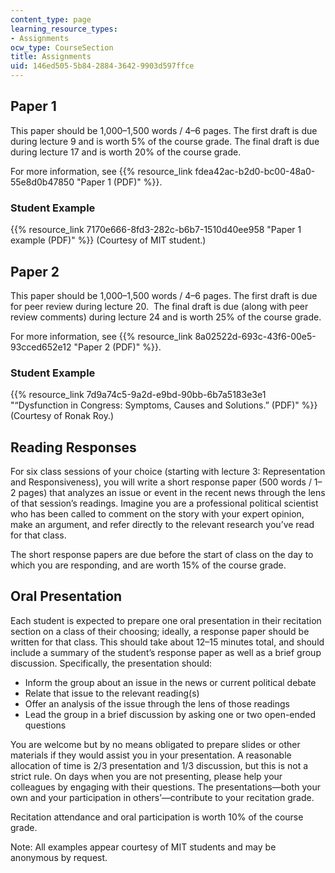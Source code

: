 ```yaml
---
content_type: page
learning_resource_types:
- Assignments
ocw_type: CourseSection
title: Assignments
uid: 146ed505-5b84-2884-3642-9903d597ffce
---
```


Paper 1
-------

This paper should be 1,000–1,500 words / 4–6 pages. The first draft is due during lecture 9 and is worth 5% of the course grade. The final draft is due during lecture 17 and is worth 20% of the course grade. 

For more information, see {{% resource_link fdea42ac-b2d0-bc00-48a0-55e8d0b47850 "Paper 1 (PDF)" %}}.

### Student Example

{{% resource_link 7170e666-8fd3-282c-b6b7-1510d40ee958 "Paper 1 example (PDF)" %}} (Courtesy of MIT student.)

Paper 2
-------

This paper should be 1,000–1,500 words / 4–6 pages. The first draft is due for peer review during lecture 20.  The final draft is due (along with peer review comments) during lecture 24 and is worth 25% of the course grade.

For more information, see {{% resource_link 8a02522d-693c-43f6-00e5-93cced652e12 "Paper 2 (PDF)" %}}.

### Student Example

{{% resource_link 7d9a74c5-9a2d-e9bd-90bb-6b7a5183e3e1 "“Dysfunction in Congress: Symptoms, Causes and Solutions.” (PDF)" %}} (Courtesy of Ronak Roy.)

Reading Responses
-----------------

For six class sessions of your choice (starting with lecture 3: Representation and Responsiveness), you will write a short response paper (500 words / 1–2 pages) that analyzes an issue or event in the recent news through the lens of that session’s readings. Imagine you are a professional political scientist who has been called to comment on the story with your expert opinion, make an argument, and refer directly to the relevant research you’ve read for that class.

The short response papers are due before the start of class on the day to which you are responding, and are worth 15% of the course grade.

Oral Presentation
-----------------

Each student is expected to prepare one oral presentation in their recitation section on a class of their choosing; ideally, a response paper should be written for that class. This should take about 12–15 minutes total, and should include a summary of the student’s response paper as well as a brief group discussion. Specifically, the presentation should:

*   Inform the group about an issue in the news or current political debate
*   Relate that issue to the relevant reading(s)
*   Offer an analysis of the issue through the lens of those readings
*   Lead the group in a brief discussion by asking one or two open-ended questions

You are welcome but by no means obligated to prepare slides or other materials if they would assist you in your presentation. A reasonable allocation of time is 2/3 presentation and 1/3 discussion, but this is not a strict rule. On days when you are not presenting, please help your colleagues by engaging with their questions. The presentations—both your own and your participation in others’—contribute to your recitation grade.

Recitation attendance and oral participation is worth 10% of the course grade.

Note: All examples appear courtesy of MIT students and may be anonymous by request.
